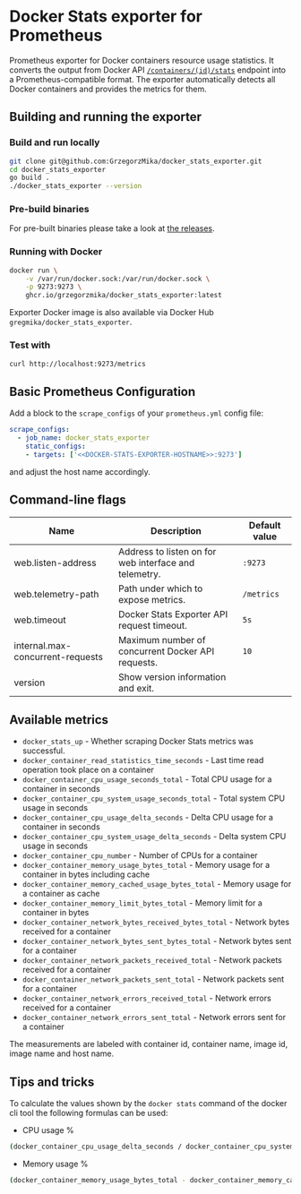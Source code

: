 # Docker Stats exporter for Prometheus

Prometheus exporter for Docker containers resource usage statistics. It converts the output from Docker API [`/containers/(id)/stats`](https://docs.docker.com/reference/api/engine/version/v1.46/#tag/Container/operation/ContainerStats) endpoint into a Prometheus-compatible format. The exporter automatically detects all Docker containers and provides the metrics for them.

## Building and running the exporter
### Build and run locally
```bash
git clone git@github.com:GrzegorzMika/docker_stats_exporter.git
cd docker_stats_exporter
go build .
./docker_stats_exporter --version
```

### Pre-build binaries
For pre-built binaries please take a look at [the releases](https://github.com/GrzegorzMika/docker_stats_exporter/releases).

### Running with Docker
```bash
docker run \
    -v /var/run/docker.sock:/var/run/docker.sock \
    -p 9273:9273 \
    ghcr.io/grzegorzmika/docker_stats_exporter:latest
```

Exporter Docker image is also available via Docker Hub `gregmika/docker_stats_exporter`.

### Test with
```bash
curl http://localhost:9273/metrics
```

## Basic Prometheus Configuration
Add a block to the `scrape_configs` of your `prometheus.yml` config file:
```yaml
scrape_configs:
  - job_name: docker_stats_exporter
    static_configs:
    - targets: ['<<DOCKER-STATS-EXPORTER-HOSTNAME>>:9273']
```
and adjust the host name accordingly.

## Command-line flags
| **Name**                         | **Description** | **Default value**
|----------------------------------|-----------------|-------------------
| web.listen-address               | Address to listen on for web interface and telemetry. | `:9273`
| web.telemetry-path               | Path under which to expose metrics. | `/metrics`
| web.timeout                      | Docker Stats Exporter API request timeout. | `5s`
| internal.max-concurrent-requests | Maximum number of concurrent Docker API requests. | `10`
| version                          | Show version information and exit. |

## Available metrics
- `docker_stats_up` - Whether scraping Docker Stats metrics was successful.
- `docker_container_read_statistics_time_seconds` - Last time read operation took place on a container
- `docker_container_cpu_usage_seconds_total` - Total CPU usage for a container in seconds
- `docker_container_cpu_system_usage_seconds_total` - Total system CPU usage in seconds
- `docker_container_cpu_usage_delta_seconds` - Delta CPU usage for a container in seconds
- `docker_container_cpu_system_usage_delta_seconds` - Delta system CPU usage in seconds
- `docker_container_cpu_number` - Number of CPUs for a container
- `docker_container_memory_usage_bytes_total` - Memory usage for a container in bytes including cache
- `docker_container_memory_cached_usage_bytes_total` - Memory usage for a container as cache
- `docker_container_memory_limit_bytes_total` - Memory limit for a container in bytes
- `docker_container_network_bytes_received_bytes_total` - Network bytes received for a container
- `docker_container_network_bytes_sent_bytes_total` - Network bytes sent for a container
- `docker_container_network_packets_received_total` - Network packets received for a container
- `docker_container_network_packets_sent_total` - Network packets sent for a container
- `docker_container_network_errors_received_total` - Network errors received for a container
- `docker_container_network_errors_sent_total` - Network errors sent for a container

The measurements are labeled with container id, container name, image id, image name and host name.

## Tips and tricks

To calculate the values shown by the `docker stats` command of the docker cli tool the following formulas can be used:
- CPU usage %
```bash
(docker_container_cpu_usage_delta_seconds / docker_container_cpu_system_usage_delta_seconds) * docker_container_cpu_number * 100.0
```
- Memory usage %
```bash
(docker_container_memory_usage_bytes_total - docker_container_memory_cached_usage_bytes_total) / docker_container_memory_limit_bytes_total * 100.0
```
